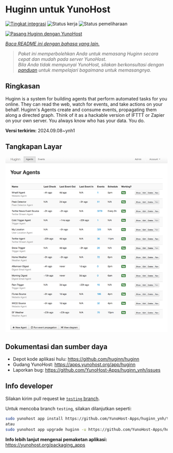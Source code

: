 <!--
N.B.: README ini dibuat secara otomatis oleh <https://github.com/YunoHost/apps/tree/master/tools/readme_generator>
Ini TIDAK boleh diedit dengan tangan.
-->

# Huginn untuk YunoHost

[![Tingkat integrasi](https://dash.yunohost.org/integration/huginn.svg)](https://ci-apps.yunohost.org/ci/apps/huginn/) ![Status kerja](https://ci-apps.yunohost.org/ci/badges/huginn.status.svg) ![Status pemeliharaan](https://ci-apps.yunohost.org/ci/badges/huginn.maintain.svg)

[![Pasang Huginn dengan YunoHost](https://install-app.yunohost.org/install-with-yunohost.svg)](https://install-app.yunohost.org/?app=huginn)

*[Baca README ini dengan bahasa yang lain.](./ALL_README.md)*

> *Paket ini memperbolehkan Anda untuk memasang Huginn secara cepat dan mudah pada server YunoHost.*  
> *Bila Anda tidak mempunyai YunoHost, silakan berkonsultasi dengan [panduan](https://yunohost.org/install) untuk mempelajari bagaimana untuk memasangnya.*

## Ringkasan

Huginn is a system for building agents that perform automated tasks for you online. They can read the web, watch for events, and take actions on your behalf. Huginn's Agents create and consume events, propagating them along a directed graph. Think of it as a hackable version of IFTTT or Zapier on your own server. You always know who has your data. You do.

**Versi terkirim:** 2024.09.08~ynh1

## Tangkapan Layar

![Tangkapan Layar pada Huginn](./doc/screenshots/your-agents.png)

## Dokumentasi dan sumber daya

- Depot kode aplikasi hulu: <https://github.com/huginn/huginn>
- Gudang YunoHost: <https://apps.yunohost.org/app/huginn>
- Laporkan bug: <https://github.com/YunoHost-Apps/huginn_ynh/issues>

## Info developer

Silakan kirim pull request ke [`testing` branch](https://github.com/YunoHost-Apps/huginn_ynh/tree/testing).

Untuk mencoba branch `testing`, silakan dilanjutkan seperti:

```bash
sudo yunohost app install https://github.com/YunoHost-Apps/huginn_ynh/tree/testing --debug
atau
sudo yunohost app upgrade huginn -u https://github.com/YunoHost-Apps/huginn_ynh/tree/testing --debug
```

**Info lebih lanjut mengenai pemaketan aplikasi:** <https://yunohost.org/packaging_apps>
